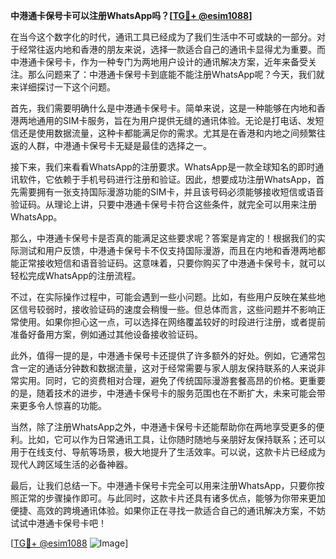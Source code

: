 **中港通卡保号卡可以注册WhatsApp吗？[[TG💪+ @esim1088](https://t.me/s/esim1088)]**

在当今这个数字化的时代，通讯工具已经成为了我们生活中不可或缺的一部分。对于经常往返内地和香港的朋友来说，选择一款适合自己的通讯卡显得尤为重要。而中港通卡保号卡，作为一种专门为两地用户设计的通讯解决方案，近年来备受关注。那么问题来了：中港通卡保号卡到底能不能注册WhatsApp呢？今天，我们就来详细探讨一下这个问题。

首先，我们需要明确什么是中港通卡保号卡。简单来说，这是一种能够在内地和香港两地通用的SIM卡服务，旨在为用户提供无缝的通讯体验。无论是打电话、发短信还是使用数据流量，这种卡都能满足你的需求。尤其是在香港和内地之间频繁往返的人群，中港通卡保号卡无疑是最佳的选择之一。

接下来，我们来看看WhatsApp的注册要求。WhatsApp是一款全球知名的即时通讯软件，它依赖于手机号码进行注册和验证。因此，想要成功注册WhatsApp，首先需要拥有一张支持国际漫游功能的SIM卡，并且该号码必须能够接收短信或语音验证码。从理论上讲，只要中港通卡保号卡符合这些条件，就完全可以用来注册WhatsApp。

那么，中港通卡保号卡是否真的能满足这些要求呢？答案是肯定的！根据我们的实际测试和用户反馈，中港通卡保号卡不仅支持国际漫游，而且在内地和香港两地都能正常接收短信和语音验证码。这意味着，只要你购买了中港通卡保号卡，就可以轻松完成WhatsApp的注册流程。

不过，在实际操作过程中，可能会遇到一些小问题。比如，有些用户反映在某些地区信号较弱时，接收验证码的速度会稍慢一些。但总体而言，这些问题并不影响正常使用。如果你担心这一点，可以选择在网络覆盖较好的时段进行注册，或者提前准备好备用方案，例如通过其他设备接收验证码。

此外，值得一提的是，中港通卡保号卡还提供了许多额外的好处。例如，它通常包含一定的通话分钟数和数据流量，这对于经常需要与家人朋友保持联系的人来说非常实用。同时，它的资费相对合理，避免了传统国际漫游套餐高昂的价格。更重要的是，随着技术的进步，中港通卡保号卡的服务范围也在不断扩大，未来可能会带来更多令人惊喜的功能。

当然，除了注册WhatsApp之外，中港通卡保号卡还能帮助你在两地享受更多的便利。比如，它可以作为日常通讯工具，让你随时随地与亲朋好友保持联系；还可以用于在线支付、导航等场景，极大地提升了生活效率。可以说，这款卡片已经成为现代人跨区域生活的必备神器。

最后，让我们总结一下。中港通卡保号卡完全可以用来注册WhatsApp，只要你按照正常的步骤操作即可。与此同时，这款卡片还具有诸多优点，能够为你带来更加便捷、高效的跨境通讯体验。如果你正在寻找一款适合自己的通讯解决方案，不妨试试中港通卡保号卡吧！

[[TG💪+ @esim1088](https://t.me/s/esim1088) ![Image](https://i.postimg.cc/4NQfJmqS/Snipaste-2025-05-13-00-14-12.png)]